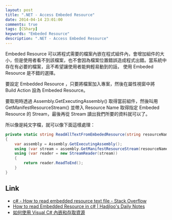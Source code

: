 ```yaml
---
layout: post
title: ".NET - Access Embeded Resource"
date: 2014-04-14 23:01:00
comments: true
tags: [CSharp]
keywords: "Embeded Resource"
description: ".NET - Access Embeded Resource"
---
```


Embeded Resource 可以將程式需要的檔案內嵌在程式組件內，會增加組件的大小，但是使用者看不到該檔案，也不會因為檔案位置錯誤造成程式出錯。當系統中存在有必要的檔案，且不希望讓使用者能夠輕易動到的話， 使用 Embeded Resource 是不錯的選擇。  

<!-- More -->

要設定 Embedded Resource ，只要將檔案加入專案，然後在屬性視窗中將 Build Action 設為 Embeded Resource。

要取用時透過 Assembly.GetExecutingAssembly() 取得當前組件，然後叫用 GetManifestResourceStream() 並帶入 Resource Name 取得指定 Embeded Resource 的 Stream，最後再從 Stream 讀出我們所要的資料就可以了。  

所以像是純文字檔，就可以像下面這樣處理：

```c#
private static string ReadAllTextFromEmbededResource(string resourceName)
{
    var assembly = Assembly.GetExecutingAssembly();
    using (var stream = assembly.GetManifestResourceStream(resourceName))
    using (var reader = new StreamReader(stream))
    {
        return reader.ReadToEnd();
    }
}
```

Link
----
* [c# - How to read embedded resource text file - Stack Overflow](http://stackoverflow.com/questions/3314140/how-to-read-embedded-resource-text-file)
* [How to read Embedded Resource in c# | Hadjloo's Daily Notes](http://hajloo.wordpress.com/2009/12/14/%E2%80%AAhow-to-read-embedded-resource-in-c/)
* [如何使用 Visual C# 內嵌和存取資源](http://support.microsoft.com/kb/319292/zh-tw)
